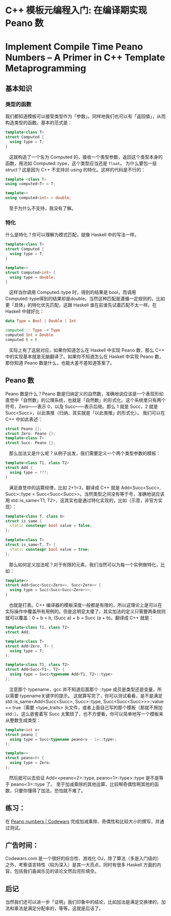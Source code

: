 # C++ 模板元编程入门: 在编译期实现 Peano 数

# Implement Compile Time Peano Numbers – A Primer in C++ Template Metaprogramming

## 基本知识
### 类型的函数

我们都知道模板可以接受类型作为「参数」。同样地我们也可以有「返回值」，从而构造类型的函数。基本的范式是：

```c++
template<class T>
struct Computed {
  using type = T;
}
```
  
这就构造了一个名为 Computed 的，接收一个类型参数，返回这个类型本身的函数，用法如 Computed<float>::type，这个类型应当还是 `float`。
为什么要包一层 struct？这是因为 C++ 不支持对 using 的特化。这样的代码是不行的：

```c++
template <class T>
using computed<T> = T;

template<>
using computed<int> = double;
```
  
至于为什么不支持，我没有了解。

### 特化
什么是特化？你可以理解为模式匹配，就像 Haskell 中的写法一样。

```c++
template<class T>
struct Computed {
  using type = T;
}

template<>
struct Computed<int> {
  using type = double;
}
```
  
这样当你调用 Computed<bool>::type 时，得到的结果是 bool，而调用Computed<int>::type得到的结果却是double。当然这种匹配是遵循一定规则的，比如更「具体」的特化优先匹配，这跟 Haskell 谁在前谁先试着匹配不太一样。在 Haskell 中就好比：

```haskell
data Type = Bool | Double | Int

computed :: Type -> Type
computed Int = Double
computed t = t
```
  
实际上有了这层对应，如果你知道怎么在 Haskell 中实现 Peano 数，那么 C++ 中的实现基本就是无脑翻译了。如果你不知道怎么在 Haskell 中实现 Peano 数，那你知道 Peano 数是什么，也能大差不差知道答案了。

## Peano 数
Peano 数是什么？Peano 数是归纳定义的自然数，准确地说应该是一个表现形如直觉中「自然数」的公理系统，也就是「自然数」的形式化。这个系统里只有两个符号，Zero——表示 0，以及 Succ——表示后继。那么 1 就是 Succ<Zero>，2 就是 Succ<Succ<Zero>>，以此类推（归纳，其实就是「以此类推」的形式化）。
我们可以在 C++ 中如此表述：

```c++
struct Peano {};
struct Zero: Peano {};
template<class T>
struct Succ: Peano {};
```
  
那么加法又是什么呢？从例子出发，我们需要定义一个两个类型参数的模板：

```c++
template<class T1, class T2>
struct Add {
  using type = ???;
}
```
  
满足直觉中的运算规律，比如 2+1=3，翻译成 C++ 就是 Add<Succ<Succ<Zero>>, Succ<Zero>>::type = Succ<Succ<Succ<Zero>>>。当然类型之间没有等于号，准确地说应该用 std::is_same<T1, T2>，这其实也是通过特化实现的，比如（示意，非官方实现）：

```c++
template<class T, class U>
struct is_same {
  static constexpr bool value = false;
};
 
template<class T>
struct is_same<T, T> {
  static constexpr bool value = true;
};
```
  
那么如何定义加法呢？对于有限的元素，我们当然可以为每一个实例做特化，比如：

```c++
template<>
struct Add<Succ<Succ<Zero>>, Succ<Zero>> {
  using type = Succ<Succ<Succ<Zero>>>;
}
```
  
也就是打表。C++ 编译器的模板深度一般都是有限的，所以这理论上是可以在实际操作中覆盖所有用例的。但是这明显太傻了。其实加法的定义只需要两条规则就可以覆盖：0 + b = b, (Succ a) + b = Succ (a + b)。翻译成 C++ 就是：

```c++
template<class T1, class T2>
struct Add;

template<class T>
struct Add<Zero, T> {
  using type = T;
};

template<class T1, class T2>
struct Add<Succ<T1>, T2> {
  using type = Succ<typename Add<T1, T2>::type>
};
```
  
注意那个 typename，gcc 并不知道后面那个 ::type 成员是类型还是变量，所以需要 typename关键字的提示。
这就算写完了，你可以测试看看，是不是满足 std::is_same<Add<Succ<Succ<Zero>>, Succ<Zero>>::type, Succ<Succ<Succ<Zero>>>>::value == true（需要 <type_traits> 头文件，或者上面自己写的那个模板（那就不用加 std::）。这么嵌套着写 Succ 太繁琐了，也不方便看，你可以简单地写一个模板来从整数生成类型：

```c++
template<int v>
struct peano {
  using type = Succ<typename peano<v - 1>::type>;
};

template<>
struct peano<0> {
  using type = Zero;
};
```
  
然后就可以去验证 Add<<peano<2>::type, peano<1>::type>::type 是不是等于 peano<3>::type 了。
至于加减乘除的其他运算，比较啊奇偶性啊其他的函数，只要你懂得了加法，恐怕就不难了。

## 练习：
在 [Peano numbers | Codewars](https://www.codewars.com/kata/peano-numbers/train/cpp) 完成加减乘除、奇偶性和比较大小的撰写，并通过测试。

## 广告时间：

Codewars.com 是一个很好的综合性、游戏化 OJ，除了算法（多是入门级的）之外，考察语言特性（较为深入）是其一大亮点，同时有很多 Haskell 方面的内容，包括我们喜闻乐见的读论文然后完形填空。

## 后记
当然我们还可以进一步「证明」我们印象中的结论，比如加法是满足交换律的，加法和乘法是满足分配率的，等等。这就是后话了。